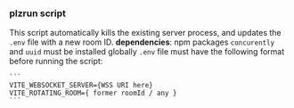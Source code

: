 
### plzrun script
This script automatically kills the existing server process, and updates the `.env` file with a new room ID.
**dependencies**:
  npm packages `concurently` and `uuid` must be installed globally
  `.env` file must have the following format before running the script:

    ```
    VITE_WEBSOCKET_SERVER={WSS URI here}
    VITE_ROTATING_ROOM={ former roomId / any }
    ```
